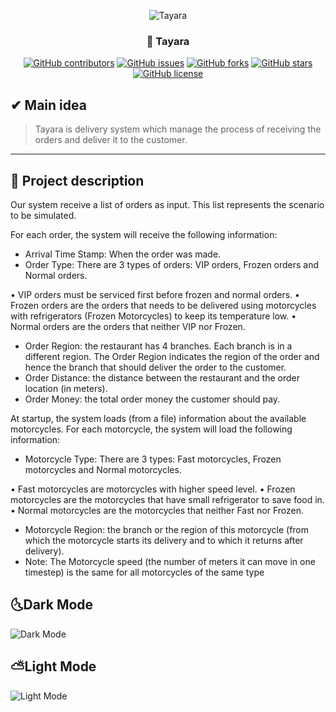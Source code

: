 <div align="center">
  
  ![Tayara](https://user-images.githubusercontent.com/40190772/83947555-01bbfc80-a818-11ea-9093-c106b3649bab.png)


</div>

<h3 align="center">🛵 Tayara</h3>

<div align="center">

[![GitHub contributors](https://img.shields.io/github/contributors/AbdallahHemdan/Tayara)](https://github.com/AbdallahHemdan/Tayara/contributors)
[![GitHub issues](https://img.shields.io/github/issues/AbdallahHemdan/Tayara)](https://github.com/AbdallahHemdan/Tayara/issues)
[![GitHub forks](https://img.shields.io/github/forks/AbdallahHemdan/Tayara)](https://github.com/AbdallahHemdan/Tayara/network)
[![GitHub stars](https://img.shields.io/github/stars/AbdallahHemdan/Tayara)](https://github.com/AbdallahHemdan/Tayara/stargazers)
[![GitHub license](https://img.shields.io/github/license/AbdallahHemdan/Tayara)](https://github.com/AbdallahHemdan/Tayara/blob/master/LICENSE)

</div>

## ✔ Main idea

> Tayara is delivery system which manage the process of receiving the orders and deliver it to the customer.

---------------------------------
## 📝 Project description
Our system receive a list of orders as input.
This list represents the scenario to be simulated.

For each order, the system will receive the following information:

- Arrival Time Stamp: When the order was made.
- Order Type: There are 3 types of orders: VIP orders, Frozen orders and Normal orders.

• VIP orders must be serviced first before frozen and normal orders.
• Frozen orders are the orders that needs to be delivered using motorcycles with
refrigerators (Frozen Motorcycles) to keep its temperature low.
• Normal orders are the orders that neither VIP nor Frozen.

- Order Region: the restaurant has 4 branches. Each branch is in a different region. The
Order Region indicates the region of the order and hence the branch that should deliver the
order to the customer.
- Order Distance: the distance between the restaurant and the order location (in meters).
- Order Money: the total order money the customer should pay.

At startup, the system loads (from a file) information about the available motorcycles. For
each motorcycle, the system will load the following information:
- Motorcycle Type: There are 3 types: Fast motorcycles, Frozen motorcycles and Normal
motorcycles.

• Fast motorcycles are motorcycles with higher speed level.
• Frozen motorcycles are the motorcycles that have small refrigerator to save food
in.
• Normal motorcycles are the motorcycles that neither Fast nor Frozen.

- Motorcycle Region: the branch or the region of this motorcycle (from which the motorcycle
starts its delivery and to which it returns after delivery).
- Note: The Motorcycle speed (the number of meters it can move in one timestep) is the
same for all motorcycles of the same type

## 🌜Dark Mode 

  ![Dark Mode](https://user-images.githubusercontent.com/40190772/57427679-48aa7d80-7225-11e9-8fa0-a42449d31984.PNG)
## ⛅Light Mode

  ![Light Mode](https://user-images.githubusercontent.com/40190772/57427680-49431400-7225-11e9-9c42-ac56a3c8bbbc.PNG)
